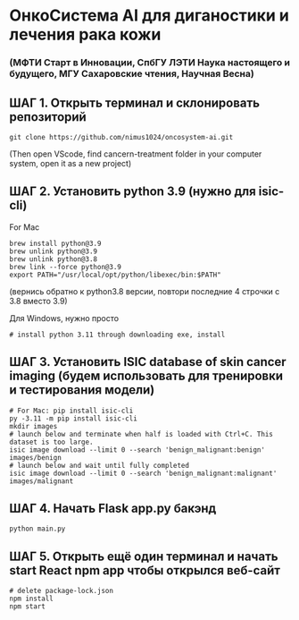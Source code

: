 # ОнкоСистема AI для диганостики и лечения рака кожи 
### (МФТИ Старт в Инновации, СпбГУ ЛЭТИ Наука настоящего и будущего, МГУ Сахаровские чтения, Научная Весна)

## ШАГ 1. Открыть терминал и склонировать репозиторий
```
git clone https://github.com/nimus1024/oncosystem-ai.git
```
(Then open VScode, find cancern-treatment folder in your computer system, open it as a new project)

## ШАГ 2. Установить python 3.9 (нужно для isic-cli)

For Mac
```
brew install python@3.9
brew unlink python@3.9
brew unlink python@3.8
brew link --force python@3.9
export PATH="/usr/local/opt/python/libexec/bin:$PATH"
```
(вернись обратно к python3.8 версии, повтори последние 4 строчки с 3.8 вместо 3.9)

Для Windows, нужно просто
```
# install python 3.11 through downloading exe, install
```

## ШАГ 3. Установить ISIC database of skin cancer imaging (будем использовать для тренировки и тестирования модели)
```
# For Mac: pip install isic-cli
py -3.11 -m pip install isic-cli
mkdir images
# launch below and terminate when half is loaded with Ctrl+C. This dataset is too large. 
isic image download --limit 0 --search 'benign_malignant:benign' images/benign 
# launch below and wait until fully completed
isic image download --limit 0 --search 'benign_malignant:malignant' images/malignant 
```

## ШАГ 4. Начать Flask app.py бакэнд 
```
python main.py
```
## ШАГ 5. Открыть ещё один терминал и начать start React npm app чтобы открылся веб-сайт
```
# delete package-lock.json
npm install
npm start
```
